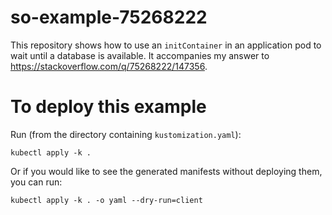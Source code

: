 # so-example-75268222

This repository shows how to use an `initContainer` in an application pod to wait until a database is available. It accompanies my answer to <https://stackoverflow.com/q/75268222/147356>.

# To deploy this example

Run (from the directory containing `kustomization.yaml`):

```
kubectl apply -k .
```

Or if you would like to see the generated manifests without deploying them, you can run:

```
kubectl apply -k . -o yaml --dry-run=client
```
